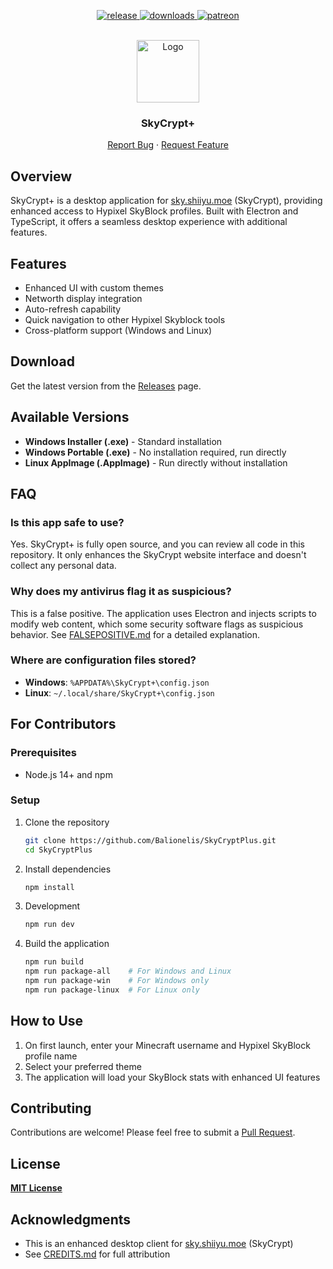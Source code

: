 <p align="center">
  <a href="https://github.com/Balionelis/SkyCryptPlus/releases" target="_blank">
    <img alt="release" src="https://img.shields.io/github/v/release/Balionelis/SkyCryptPlus?color=green" />
  </a>
  <a href="https://github.com/Balionelis/SkyCryptPlus/releases" target="_blank">
    <img alt="downloads" src="https://img.shields.io/github/downloads/Balionelis/SkyCryptPlus/total?color=purple" />
  </a>
  <a href="https://www.patreon.com/shiiyu" target="_blank">
    <img alt="patreon" src="https://img.shields.io/badge/Support%20on-Patreon-red?logo=patreon" />
  </a>
</p>

<br />
<div align="center">
  <a>
    <img src="https://i.imgur.com/7Gp9Bye.png" alt="Logo" width="100" height="100">
  </a>

<h3 align="center">SkyCrypt+</h3>
  <p align="center">
    <a href="https://github.com/Balionelis/SkyCryptPlus/issues/new/choose">Report Bug</a>
    ·
    <a href="https://github.com/Balionelis/SkyCryptPlus/issues/new/choose">Request Feature</a>
  </p>
</div>

## Overview

SkyCrypt+ is a desktop application for [sky.shiiyu.moe](https://sky.shiiyu.moe/) (SkyCrypt), providing enhanced access to Hypixel SkyBlock profiles. Built with Electron and TypeScript, it offers a seamless desktop experience with additional features.

## Features

- Enhanced UI with custom themes
- Networth display integration
- Auto-refresh capability
- Quick navigation to other Hypixel Skyblock tools
- Cross-platform support (Windows and Linux)

## Download

Get the latest version from the [Releases](https://github.com/Balionelis/SkyCryptPlus/releases) page.

## Available Versions

- **Windows Installer (.exe)** - Standard installation
- **Windows Portable (.exe)** - No installation required, run directly
- **Linux AppImage (.AppImage)** - Run directly without installation

## FAQ

### Is this app safe to use?

Yes. SkyCrypt+ is fully open source, and you can review all code in this repository. It only enhances the SkyCrypt website interface and doesn't collect any personal data.

### Why does my antivirus flag it as suspicious?

This is a false positive. The application uses Electron and injects scripts to modify web content, which some security software flags as suspicious behavior. See [FALSEPOSITIVE.md](https://github.com/Balionelis/SkyCryptPlus/blob/main/FALSEPOSITIVE.md) for a detailed explanation.

### Where are configuration files stored?

- **Windows**: `%APPDATA%\SkyCrypt+\config.json`
- **Linux**: `~/.local/share/SkyCrypt+\config.json`

## For Contributors

### Prerequisites

- Node.js 14+ and npm

### Setup

1. Clone the repository

   ```bash
   git clone https://github.com/Balionelis/SkyCryptPlus.git
   cd SkyCryptPlus
   ```

2. Install dependencies

   ```bash
   npm install
   ```

3. Development

   ```bash
   npm run dev
   ```

4. Build the application
   ```bash
   npm run build
   npm run package-all    # For Windows and Linux
   npm run package-win    # For Windows only
   npm run package-linux  # For Linux only
   ```

## How to Use

1. On first launch, enter your Minecraft username and Hypixel SkyBlock profile name
2. Select your preferred theme
3. The application will load your SkyBlock stats with enhanced UI features

## Contributing

Contributions are welcome! Please feel free to submit a [Pull Request](https://github.com/Balionelis/SkyCryptPlus/pulls).

## License

**[MIT License](https://github.com/Balionelis/SkyCryptPlus/blob/main/LICENSE)**

## Acknowledgments

- This is an enhanced desktop client for [sky.shiiyu.moe](https://sky.shiiyu.moe/) (SkyCrypt)
- See [CREDITS.md](https://github.com/Balionelis/SkyCryptPlus/blob/main/CREDITS.md) for full attribution
